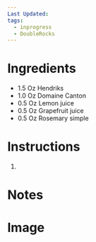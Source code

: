 ```yaml
---
Last Updated: 
tags:
  - inprogress
  - DoubleRocks
---
```


# Ingredients
- 1.5 Oz Hendriks
- 1.0 Oz Domaine Canton
- 0.5 Oz Lemon juice
- 0.5 Oz Grapefruit juice
- 0.5 Oz Rosemary simple



# Instructions
1. 


# Notes


# Image
